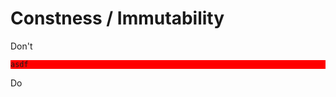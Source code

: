 # Constness / Immutability


Don't
<div style="background-color: red">

```
asdf
```

</div>


Do

<div style="background-color: green">
  
```
```

</div>  
